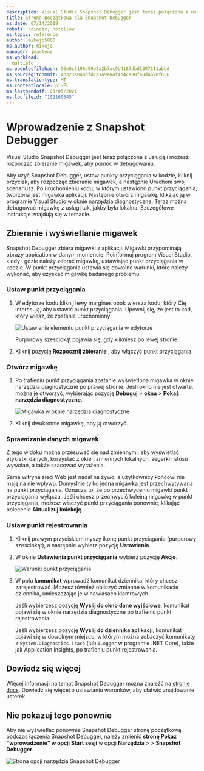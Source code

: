 ```yaml
---
description: Visual Studio Snapshot Debugger jest teraz połączona z usługą i możesz rozpocząć zbieranie migawek, aby pomóc w debugowaniu.
title: Strona początkowa dla Snapshot Debugger
ms.date: 07/14/2018
robots: noindex, nofollow
ms.topic: reference
author: mikejo5000
ms.author: mikejo
manager: jmartens
ms.workload:
- multiple
ms.openlocfilehash: 96e0c6196d99b8a2b7ac9b4187dbd1397111abbd
ms.sourcegitcommit: 4b323a8a8bfd1a1a9e84f4b4ca88fa8da690f656
ms.translationtype: MT
ms.contentlocale: pl-PL
ms.lasthandoff: 03/05/2021
ms.locfileid: "102160345"
---
```

# <a name="getting-started-with-the-snapshot-debugger"></a>Wprowadzenie z Snapshot Debugger

Visual Studio Snapshot Debugger jest teraz połączona z usługą i możesz rozpocząć zbieranie migawek, aby pomóc w debugowaniu.

Aby użyć Snapshot Debugger, ustaw punkty przyciągania w kodzie, kliknij przycisk, aby rozpocząć zbieranie migawek, a następnie Uruchom swój scenariusz. Po uruchomieniu kodu, w którym ustawiono punkt przyciągania, tworzona jest migawka aplikacji. Następnie otwórz migawkę, klikając ją w programie Visual Studio w oknie narzędzia diagnostyczne. Teraz można debugować migawkę z usługi tak, jakby była lokalna. Szczegółowe instrukcje znajdują się w temacie.

## <a name="collect-and-view-snapshots"></a>Zbieranie i wyświetlanie migawek

Snapshot Debugger zbiera migawki z aplikacji. Migawki przypominają obrazy appication w danym momencie. Poinformuj program Visual Studio, kiedy i gdzie należy zebrać migawkę, ustawiając punkt przyciągania w kodzie. W punkt przyciągania ustawia się dowolne warunki, które należy wykonać, aby uzyskać migawkę badanego problemu.

### <a name="set-a-snappoint"></a>Ustaw punkt przyciągania

1. W edytorze kodu kliknij lewy margines obok wiersza kodu, który Cię interesują, aby ustawić punkt przyciągania. Upewnij się, że jest to kod, który wiesz, że zostanie uruchomiony.

    ![Ustawianie elementu punkt przyciągania w edytorze](../media/snapshot-startpage-set-snappoint.png)

    Purpurowy sześciokąt pojawia się, gdy klikniesz po lewej stronie.

2. Kliknij pozycję **Rozpocznij zbieranie** , aby włączyć punkt przyciągania.

### <a name="open-a-snapshot"></a>Otwórz migawkę

1. Po trafieniu punkt przyciągania zostanie wyświetlona migawka w oknie narzędzia diagnostyczne po prawej stronie. Jeśli okno nie jest otwarte, można je otworzyć, wybierając pozycję **Debuguj**  >  **okna**  >  **Pokaż narzędzia diagnostyczne**.

    ![Migawka w oknie narzędzia diagnostyczne](../media/snapshot-startpage-diagsession-window.png)

2. Kliknij dwukrotnie migawkę, aby ją otworzyć.

### <a name="inspect-snapshot-data"></a>Sprawdzanie danych migawek

Z tego widoku można przesuwać się nad zmiennymi, aby wyświetlać etykietki danych, korzystać z okien zmiennych lokalnych, zegarki i stosu wywołań, a także szacować wyrażenia.

Sama witryna sieci Web jest nadal na żywo, a użytkownicy końcowi nie mają na nie wpływu. Domyślnie tylko jedna migawka jest przechwytywana na punkt przyciągania. Oznacza to, że po przechwyceniu migawki punkt przyciągania wyłącza. Jeśli chcesz przechwycić kolejną migawkę w punkt przyciągania, możesz włączyć punkt przyciągania ponownie, klikając polecenie **Aktualizuj kolekcję**.

### <a name="set-a-logpoint"></a>Ustaw punkt rejestrowania

1. Kliknij prawym przyciskiem myszy ikonę punkt przyciągania (purpurowy sześciokąt), a następnie wybierz pozycję **Ustawienia**.

2. W oknie **Ustawienia punkt przyciągania** wybierz pozycję **Akcje**.

    ![Warunki punkt przyciągania](../media/snapshot-startpage-logpoint.png)

3. W polu **komunikat** wprowadź komunikat dziennika, który chcesz zarejestrować. Możesz również obliczyć zmienne w komunikacie dziennika, umieszczając je w nawiasach klamrowych.

    Jeśli wybierzesz pozycję **Wyślij do okno dane wyjściowe**, komunikat pojawi się w oknie narzędzia diagnostyczne po trafieniu punkt rejestrowania.

    Jeśli wybierzesz pozycję **Wyślij do dziennika aplikacji**, komunikat pojawi się w dowolnym miejscu, w którym można zobaczyć komunikaty z `System.Diagnostics.Trace` (lub `ILogger` w programie .NET Core), takie jak Application Insights, po trafieniu punkt rejestrowania.

## <a name="learn-more"></a>Dowiedz się więcej

Więcej informacji na temat Snapshot Debugger można znaleźć na [stronie docs](../debug-live-azure-applications.md). Dowiedz się więcej o ustawianiu warunków, aby ułatwić znajdowanie usterek.

## <a name="dont-show-me-this-again"></a>Nie pokazuj tego ponownie

Aby nie wyświetlać ponownie Snapshot Debugger stronę początkową podczas łączenia Snapshot Debugger, należy zmienić **stronę Pokaż "wprowadzenie" w opcji Start sesji** w opcji **Narzędzia**  >    >  **Snapshot Debugger**.

![Strona opcji narzędzia Snapshot Debugger](../media/snapshot-startpage-tools-options.png)
